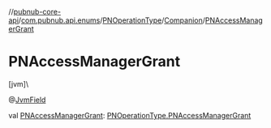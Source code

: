 //[pubnub-core-api](../../../../index.md)/[com.pubnub.api.enums](../../index.md)/[PNOperationType](../index.md)/[Companion](index.md)/[PNAccessManagerGrant](-p-n-access-manager-grant.md)

# PNAccessManagerGrant

[jvm]\

@[JvmField](https://kotlinlang.org/api/latest/jvm/stdlib/kotlin.jvm/-jvm-field/index.html)

val [PNAccessManagerGrant](-p-n-access-manager-grant.md): [PNOperationType.PNAccessManagerGrant](../-p-n-access-manager-grant/index.md)
